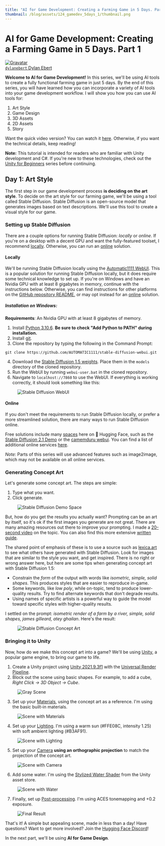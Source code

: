 ```yaml
---
title: "AI for Game Development: Creating a Farming Game in 5 Days. Part 1"
thumbnail: /blog/assets/124_gamedev_5days_1/thumbnail.png
---
```


<h1>AI for Game Development: Creating a Farming Game in 5 Days. Part 1</h1>

<div class="author-card">
    <a href="/dylanebert">
        <img class="avatar avatar-user" src="https://aeiljuispo.cloudimg.io/v7/https://s3.amazonaws.com/moonup/production/uploads/1672164046414-624b4a964056e2a6914a05c5.png?w=200&h=200&f=face" title="Gravatar">
        <div class="bfc">
            <code>dylanebert</code>
            <span class="fullname">Dylan Ebert</span>
        </div>
  </a>
</div>
 
</head>

<body>

**Welcome to AI for Game Development!** In this series, we'll be using AI tools to create a fully functional farming game in just 5 days. By the end of this series, you will have learned how you can incorporate a variety of AI tools into your game development workflow. I will show you how you can use AI tools for:

1. Art Style
2. Game Design
3. 3D Assets
4. 2D Assets
5. Story

Want the quick video version? You can watch it [here](https://www.tiktok.com/@individualkex). Otherwise, if you want the technical details, keep reading!

<!-- TODO: Update above link to video -->

**Note:** This tutorial is intended for readers who are familiar with Unity development and C#. If you're new to these technologies, check out the [Unity for Beginners](https://www.tiktok.com/@individualkex/video/7086863567412038954?is_from_webapp=1&sender_device=pc&web_id=7043883634428052997) series before continuing.

## Day 1: Art Style

The first step in our game development process **is deciding on the art style**. To decide on the art style for our farming game, we'll be using a tool called Stable Diffusion. Stable Diffusion is an open-source model that generates images based on text descriptions. We'll use this tool to create a visual style for our game.

### Setting up Stable Diffusion

There are a couple options for running Stable Diffusion: *locally* or *online*. If you're on a desktop with a decent GPU and want the fully-featured toolset, I recommend <a href="#locally">locally</a>. Otherwise, you can run an <a href="#online">online</a> solution.

#### Locally <a name="locally"></a>

We'll be running Stable Diffusion locally using the [Automatic1111 WebUI](https://github.com/AUTOMATIC1111/stable-diffusion-webui). This is a popular solution for running Stable Diffusion locally, but it does require some technical knowledge to set up. If you're on Windows and have an Nvidia GPU with at least 8 gigabytes in memory, continue with the instructions below. Otherwise, you can find instructions for other platforms on the [GitHub repository README](https://github.com/AUTOMATIC1111/stable-diffusion-webui), or may opt instead for an <a href="#online">online</a> solution.

##### Installation on Windows:

**Requirements**: An Nvidia GPU with at least 8 gigabytes of memory.

1. Install [Python 3.10.6](https://www.python.org/downloads/windows/). **Be sure to check "Add Python to PATH" during installation.**
2. Install [git](https://git-scm.com/download/win).
3. Clone the repository by typing the following in the Command Prompt:
```
git clone https://github.com/AUTOMATIC1111/stable-diffusion-webui.git
```
4. Download the [Stable Diffusion 1.5 weights](https://huggingface.co/runwayml/stable-diffusion-v1-5). Place them in the `models` directory of the cloned repository.
5. Run the WebUI by running `webui-user.bat` in the cloned repository.
6. Navigate to `localhost://7860` to use the WebUI. If everything is working correctly, it should look something like this:

<figure class="image text-center">
  <img src="assets/124_gamedev_5days_1/webui.png" alt="Stable Diffusion WebUI">
</figure> 

#### Online <a name="online"></a>

If you don't meet the requirements to run Stable Diffusion locally, or prefer a more streamlined solution, there are many ways to run Stable Diffusion online.

Free solutions include many [spaces](https://huggingface.co/spaces) here on 🤗 Hugging Face, such as the [Stable Diffusion 2.1 Demo](https://huggingface.co/spaces/stabilityai/stable-diffusion) or the [camemduru webui](https://huggingface.co/spaces/camenduru/webui). You can find a list of additional online services [here](https://github.com/AUTOMATIC1111/stable-diffusion-webui/wiki/Online-Services).

*Note:* Parts of this series will use advanced features such as image2image, which may not be available on all online services.

### Generating Concept Art <a name="generating"></a>

Let's generate some concept art. The steps are simple:

1. Type what you want.
2. Click generate.

<figure class="image text-center">
  <img src="assets/124_gamedev_5days_1/sd-demo.png" alt="Stable Diffusion Demo Space">
</figure> 

But, how do you get the results you actually want? Prompting can be an art by itself, so it's ok if the first images you generate are not great. There are many amazing resources out there to improve your prompting. I made a [20-second video](https://youtube.com/shorts/8PGucf999nI?feature=share) on the topic. You can also find this more extensive [written guide](https://www.reddit.com/r/StableDiffusion/comments/x41n87/how_to_get_images_that_dont_suck_a/).

The shared point of emphasis of these is to use a source such as [lexica.art](https://lexica.art/) to see what others have generated with Stable Diffusion. Look for images that are similar to the style you want, and get inspired. There is no right or wrong answer here, but here are some tips when generating concept art with Stable Diffusion 1.5:

- Constrain the *form* of the output with words like *isometric, simple, solid shapes*. This produces styles that are easier to reproduce in-game.
- Some keywords, like *low poly*, while on-topic, tend to produce lower-quality results. Try to find alternate keywords that don't degrade results.
- Using names of specific artists is a powerful way to guide the model toward specific styles with higher-quality results.

I settled on the prompt: *isometric render of a farm by a river, simple, solid shapes, james gilleard, atey ghailan*. Here's the result:

<figure class="image text-center">
  <img src="assets/124_gamedev_5days_1/concept.png" alt="Stable Diffusion Concept Art">
</figure>

### Bringing it to Unity

Now, how do we make this concept art into a game? We'll be using [Unity](https://unity.com/), a popular game engine, to bring our game to life.

1. Create a Unity project using [Unity 2021.9.3f1](https://unity.com/releases/editor/whats-new/2021.3.9) with the [Universal Render Pipeline](https://docs.unity3d.com/Packages/com.unity.render-pipelines.universal@15.0/manual/index.html).
2. Block out the scene using basic shapes. For example, to add a cube, *Right Click -> 3D Object -> Cube*.

<figure class="image text-center">
  <img src="assets/124_gamedev_5days_1/gray.png" alt="Gray Scene">
</figure>

3. Set up your [Materials](https://docs.unity3d.com/Manual/Materials.html), using the concept art as a reference. I'm using the basic built-in materials.

<figure class="image text-center">
  <img src="assets/124_gamedev_5days_1/color.png" alt="Scene with Materials">
</figure>

4. Set up your [Lighting](https://docs.unity3d.com/Manual/Lighting.html). I'm using a warm sun (#FFE08C, intensity 1.25) with soft ambient lighting (#B3AF91).

<figure class="image text-center">
  <img src="assets/124_gamedev_5days_1/lighting.png" alt="Scene with Lighting">
</figure>

5. Set up your [Camera](https://docs.unity3d.com/ScriptReference/Camera.html) **using an orthographic projection** to match the projection of the concept art.

<figure class="image text-center">
  <img src="assets/124_gamedev_5days_1/camera.png" alt="Scene with Camera">
</figure>

6. Add some water. I'm using the [Stylized Water Shader](https://assetstore.unity.com/packages/vfx/shaders/stylized-water-shader-71207) from the Unity asset store.

<figure class="image text-center">
  <img src="assets/124_gamedev_5days_1/water.png" alt="Scene with Water">
</figure>

7. Finally, set up [Post-processing](https://docs.unity3d.com/Packages/com.unity.render-pipelines.universal@7.1/manual/integration-with-post-processing.html). I'm using ACES tonemapping and +0.2 exposure.

<figure class="image text-center">
  <img src="assets/124_gamedev_5days_1/post-processing.png" alt="Final Result">
</figure>

That's it! A simple but appealing scene, made in less than a day! Have questions? Want to get more involved? Join the [Hugging Face Discord](https://t.co/1n75wi976V?amp=1)!

In the next part, we'll be using **AI for Game Design**.

<!-- TODO: Add sneak peak once second article is available -->